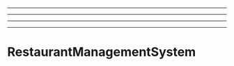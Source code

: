 -------
----------------------------------------------------------------------------------------------------
----------------------------------------------------------------------------------------------------
----------------------------------------------------------------------------------------------------
# RestaurantManagementSystem
